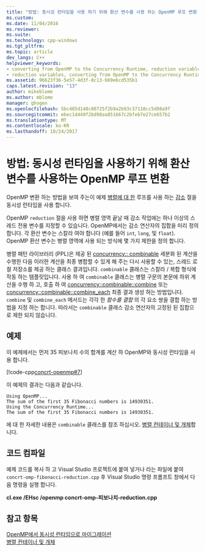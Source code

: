 ```yaml
---
title: "방법: 동시성 런타임을 사용 하기 위해 환산 변수를 사용 하는 OpenMP 루프 변환 | Microsoft Docs"
ms.custom: 
ms.date: 11/04/2016
ms.reviewer: 
ms.suite: 
ms.technology: cpp-windows
ms.tgt_pltfrm: 
ms.topic: article
dev_langs: C++
helpviewer_keywords:
- converting from OpenMP to the Concurrency Runtime, reduction variables
- reduction variables, converting from OpenMP to the Concurrency Runtime
ms.assetid: 96623f36-5e57-4d3f-8c13-669e6cd535b1
caps.latest.revision: "13"
author: mikeblome
ms.author: mblome
manager: ghogen
ms.openlocfilehash: 5bc485d148c80725f2b9a2b93c37110cc5d08a9f
ms.sourcegitcommit: ebec1d449f2bd98aa851667c2bfeb7e27ce657b2
ms.translationtype: MT
ms.contentlocale: ko-KR
ms.lasthandoff: 10/24/2017
---
```

# <a name="how-to-convert-an-openmp-loop-that-uses-a-reduction-variable-to-use-the-concurrency-runtime"></a>방법: 동시성 런타임을 사용하기 위해 환산 변수를 사용하는 OpenMP 루프 변환
OpenMP 변환 하는 방법을 보여 주는이 예제 [병렬](../../parallel/concrt/how-to-use-parallel-invoke-to-write-a-parallel-sort-routine.md#parallel)[에 대 한](../../parallel/openmp/reference/for-openmp.md) 루프를 사용 하는 [감소](../../parallel/openmp/reference/reduction.md) 절을 동시성 런타임을 사용 합니다.  
  
 OpenMP `reduction` 절을 사용 하면 병렬 영역 끝날 때 감소 작업에는 하나 이상의 스레드 전용 변수를 지정할 수 있습니다. OpenMP에서는 감소 연산자의 집합을 미리 정의 합니다. 각 환산 변수는 스칼라 여야 합니다 (예를 들어 `int`, `long`, 및 `float`). OpenMP 환산 변수는 병렬 영역에 사용 되는 방식에 몇 가지 제한을 정의 합니다.  
  
 병렬 패턴 라이브러리 (PPL)은 제공 된 [concurrency:: combinable](../../parallel/concrt/reference/combinable-class.md) 세분화 된 계산을 수행한 다음 이러한 계산을 최종 병합할 수 있게 해 주는 다시 사용할 수 있는, 스레드 로컬 저장소를 제공 하는 클래스 결과입니다. `combinable` 클래스는 스칼라 / 복합 형식에 작동 하는 템플릿입니다. 사용 하 여 `combinable` 클래스는 병렬 구문의 본문에 하위 계산을 수행 하 고, 호출 하 여 [concurrency::combinable::combine](reference/combinable-class.md#combine) 또는 [concurrency::combinable::combine_each](reference/combinable-class.md#combine_each) 최종 결과 생성 하는 방법입니다. `combine` 및 `combine_each` 메서드는 각각 한 *함수를 결합* 의 각 요소 쌍을 결합 하는 방법을 지정 하는 합니다. 따라서는 `combinable` 클래스 감소 연산자의 고정된 된 집합으로 제한 되지 않습니다.  
  
## <a name="example"></a>예제  
 이 예제에서는 먼저 35 피보나치 수의 합계를 계산 하 OpenMP와 동시성 런타임을 사용 합니다.  
  
 [!code-cpp[concrt-openmp#7](../../parallel/concrt/codesnippet/cpp/convert-an-openmp-loop-that-uses-a-reduction-variable_1.cpp)]  
  
 이 예제의 결과는 다음과 같습니다.  
  
```Output  
Using OpenMP...  
The sum of the first 35 Fibonacci numbers is 14930351.  
Using the Concurrency Runtime...  
The sum of the first 35 Fibonacci numbers is 14930351.  
```  
  
 에 대 한 자세한 내용은 `combinable` 클래스를 참조 하십시오. [병렬 컨테이너 및 개체](../../parallel/concrt/parallel-containers-and-objects.md)합니다.  
  
## <a name="compiling-the-code"></a>코드 컴파일  
 예제 코드를 복사 하 고 Visual Studio 프로젝트에 붙여 넣거나 라는 파일에 붙여 `concrt-omp-fibonacci-reduction.cpp` 후 Visual Studio 명령 프롬프트 창에서 다음 명령을 실행 합니다.  
  
 **cl.exe /EHsc /openmp concrt-omp-피보나치-reduction.cpp**  
  
## <a name="see-also"></a>참고 항목  
 [OpenMP에서 동시성 런타임으로 마이그레이션](../../parallel/concrt/migrating-from-openmp-to-the-concurrency-runtime.md)   
 [병렬 컨테이너 및 개체](../../parallel/concrt/parallel-containers-and-objects.md)

